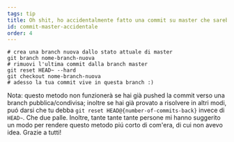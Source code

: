```yaml
---
tags: tip
title: Oh shit, ho accidentalmente fatto una commit su master che sarebbe dovuta essere su una branch nuova!
id: commit-master-accidentale
order: 4
---
```


```git
# crea una branch nuova dallo stato attuale di master
git branch nome-branch-nuova
# rimuovi l'ultima commit dalla branch master
git reset HEAD~ --hard
git checkout nome-branch-nuova
# adesso la tua commit vive in questa branch :)
```

Nota: questo metodo non funzionerà se hai già pushed la commit verso una branch pubblica/condivisa; inoltre se hai già provato a risolvere in altri modi, puó darsi che tu debba `git reset HEAD@{number-of-commits-back}` invece di `HEAD~`. Che due palle. Inoltre, tante tante tante persone mi hanno suggerito un modo per rendere questo metodo piú corto di com'era, di cui non avevo idea. Grazie a tutti!
